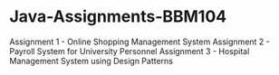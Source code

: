 # Java-Assignments-BBM104
Assignment 1 - Online Shopping Management System
Assignment 2 - Payroll System for University Personnel
Assignment 3 - Hospital Management System using Design Patterns
